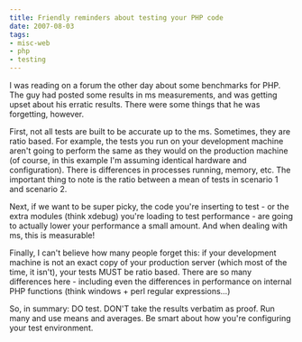```yaml
---
title: Friendly reminders about testing your PHP code
date: 2007-08-03
tags:
- misc-web
- php
- testing
---
```

I was reading on a forum the other day about some benchmarks for PHP.  The guy had posted some results in ms measurements, and was getting upset about his erratic results.  There were some things that he was forgetting, however.

<!--more-->

First, not all tests are built to be accurate up to the ms.  Sometimes, they are ratio based.  For example, the tests you run on your development machine aren't going to perform the same as they would on the production machine (of course, in this example I'm assuming identical hardware and configuration).  There is differences in processes running, memory, etc.  The important thing to note is the ratio between a mean of tests in scenario 1 and scenario 2.

Next, if we want to be super picky, the code you're inserting to test - or the extra modules (think xdebug) you're loading to test performance - are going to actually lower your performance a small amount.  And when dealing with ms, this is measurable!

Finally, I can't believe how many people forget this: if your development machine is not an exact copy of your production server (which most of the time, it isn't), your tests MUST be ratio based.  There are so many differences here - including even the differences in performance on internal PHP functions (think windows + perl regular expressions...)

So, in summary: DO test.  DON'T take the results verbatim as proof.  Run many and use means and averages.  Be smart about how you're configuring your test environment.
